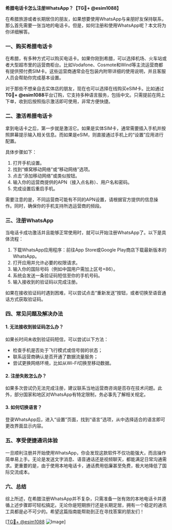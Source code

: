 **希腊电话卡怎么注册WhatsApp？【TG💪+ @esim1088】**

在希腊旅游或者长期居住的朋友，如果想要使用WhatsApp与亲朋好友保持联系，那么首先需要一张当地的电话卡。但是，如何注册和使用WhatsApp呢？本文将为你详细解答。

### 一、购买希腊电话卡

在希腊，有多种方式可以购买电话卡。如果你刚到希腊，可以选择机场、火车站或者大型超市里的运营商柜台。比如Vodafone、Cosmote和Wind等主流运营商都有提供预付费SIM卡。这些运营商通常会在包装内附带详细的使用说明，并且客服人员会帮助你完成基本设置。

对于那些不想亲自去实体店的朋友，现在也可以选择在线购买eSIM卡。比如通过**TG💪+ @esim1088**平台订购，它支持多种语言服务，包括中文。只需提前在网上下单，收到后按照指示激活即可使用，非常方便快捷。

### 二、激活希腊电话卡

拿到电话卡之后，第一步就是激活它。如果是实体SIM卡，通常需要插入手机并按照屏幕提示输入相关信息。而如果是eSIM，则直接通过手机上的“设置”应用进行配置。

具体步骤如下：
1. 打开手机设置。
2. 找到“蜂窝移动网络”或“移动网络”选项。
3. 点击“添加移动网络”或类似按钮。
4. 输入你的运营商提供的APN（接入点名称）、用户名和密码。
5. 完成设置后重启手机。

需要注意的是，不同运营商可能有不同的APN设置，请根据官方提供的信息操作。同时，确保你的手机支持所选运营商的频段。

### 三、注册WhatsApp

当电话卡成功激活并且能够正常使用时，就可以开始注册WhatsApp了。以下是具体流程：

1. 下载WhatsApp应用程序：前往App Store或Google Play商店下载最新版本的WhatsApp。
2. 打开应用并允许必要的权限请求。
3. 输入你的国际号码（例如中国用户需加上区号+86）。
4. 系统会发送一条验证码短信至你的手机号码。
5. 输入接收到的验证码以完成注册。

如果在接收验证码时遇到困难，可以尝试点击“重新发送”按钮，或者切换至语音通话方式获取验证码。

### 四、常见问题及解决办法

#### 1. 无法接收到验证码怎么办？
如果长时间未收到验证码短信，可以尝试以下方法：
- 检查手机是否处于飞行模式或信号弱的状态；
- 联系运营商确认是否开通了数据流量服务；
- 尝试更换网络环境，比如从Wi-Fi切换至移动数据。

#### 2. 注册失败怎么办？
如果多次尝试仍无法完成注册，建议联系当地运营商咨询是否存在技术问题。此外，部分国家和地区对WhatsApp有特定限制，务必事先了解相关规定。

#### 3. 如何切换语言？
登录WhatsApp后，进入“设置”页面，找到“语言”选项，从中选择适合的语言即可更改界面显示内容。

### 五、享受便捷通讯体验

一旦顺利注册并开始使用WhatsApp，你会发现这款软件不仅功能强大，而且操作简单易上手。无论是发送文字消息、语音通话还是视频聊天，都能满足日常沟通需求。更重要的是，由于使用本地电话卡，通话费用低廉甚至免费，极大地降低了国际交流成本。

### 六、总结

综上所述，在希腊注册WhatsApp并不复杂，只需准备一张有效的本地电话卡并遵循上述步骤即可轻松搞定。无论你是短期旅行还是长期定居，拥有一个稳定的通讯工具都是必不可少的。希望这篇指南能帮助到正在寻找答案的朋友们！

[[TG💪+ @esim1088](https://t.me/s/esim1088) ![Image](https://i.postimg.cc/4NQfJmqS/Snipaste-2025-05-13-00-14-12.png)]